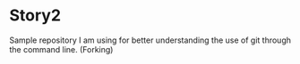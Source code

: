 # Story2
Sample repository I am using for better understanding the use of git through the command line. (Forking)
